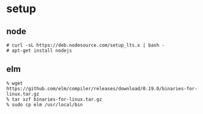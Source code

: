 # setup

## node

```
# curl -sL https://deb.nodesource.com/setup_lts.x | bash -
# apt-get install nodejs
```

## elm

```
% wget https://github.com/elm/compiler/releases/download/0.19.0/binaries-for-linux.tar.gz
% tar xzf binaries-for-linux.tar.gz
% sudo cp elm /usr/local/bin
```

